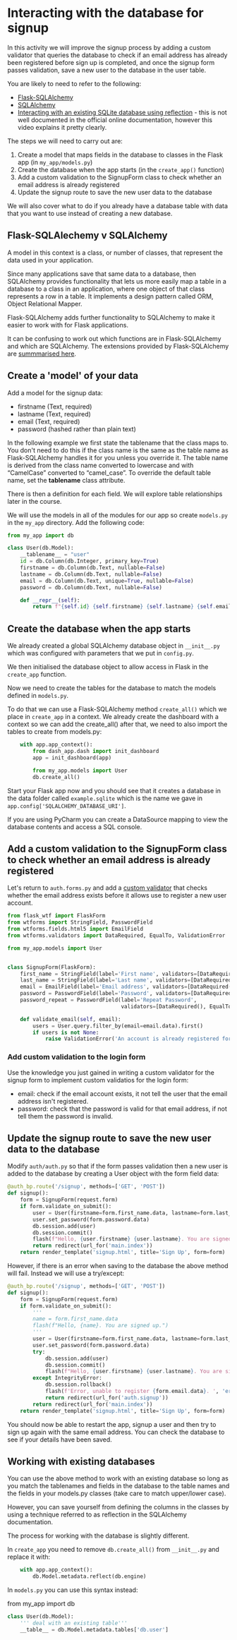 # Interacting with the database for signup

In this activity we will improve the signup process by adding a custom validator that queries the database to check if an email address has already been registered before sign up is completed, and once the signup form passes validation, save a new user to the database in the user table.

You are likely to need to refer to the following:

- [Flask-SQLAlchemy](https://flask-sqlalchemy.palletsprojects.com/en/2.x/)
- [SQLAlchemy](https://www.sqlalchemy.org)
- [Interacting with an existing SQLite database using reflection](https://www.youtube.com/watch?v=UK57IHzSh8I) - this is not well documented in the official online documentation, however this video explains it pretty clearly.

The steps we will need to carry out are:

1. Create a model that maps fields in the database to classes in the Flask app (in `my_app/models.py`)
2. Create the database when the app starts (in the `create_app()` function)
3. Add a custom validation to the SignupForm class to check whether an email address is already registered
4. Update the signup route to save the new user data to the database

We will also cover what to do if you already have a database table with data that you want to use instead of creating a new database.

## Flask-SQLAlechemy v SQLAlchemy
A model in this context is a class, or number of classes, that represent the data used in your application.

Since many applications save that same data to a database, then SQLAlchemy provides functionality that lets us more easily map a table in a database to a class in an application, where one object of that class represents a row in a table. It implements a design pattern called ORM, Object Relational Mapper.

Flask-SQLAlchemy adds further functionality to SQLAlchemy to make it easier to work with for Flask applications.

It can be confusing to work out which functions are in Flask-SQLAlchemy and which are SQLAlchemy. The extensions provided by Flask-SQLAlchemy are [summmarised here](https://flask-sqlalchemy.palletsprojects.com/en/2.x/quickstart/#road-to-enlightenment).

## Create a 'model' of your data
Add a model for the signup data:

- firstname (Text, required)
- lastname (Text, required)
- email (Text, required)
- password (hashed rather than plain text)

In the following example we first state the tablename that the class maps to. 
You don't need to do this if the class name is the same as the table name as Flask-SQLAlchemy handles it for you unless you override it. 
The table name is derived from the class name converted to lowercase and with “CamelCase” converted to “camel_case”. 
To override the default table name, set the __tablename__ class attribute.

There is then a definition for each field. We will explore table relationships later in the course.

We will use the models in all of the modules for our app so create `models.py` in the `my_app` directory. 
Add the following code:

```python
from my_app import db

class User(db.Model):
    __tablename__ = "user"
    id = db.Column(db.Integer, primary_key=True)
    firstname = db.Column(db.Text, nullable=False)
    lastname = db.Column(db.Text, nullable=False)
    email = db.Column(db.Text, unique=True, nullable=False)
    password = db.Column(db.Text, nullable=False)

    def __repr__(self):
        return f"{self.id} {self.firstname} {self.lastname} {self.email} {self.password}"
```

## Create the database when the app starts 

We already created a global SQLAlchemy database object in `__init__.py` which was configured with parameters that we put in `config.py`.

We then initialised the database object to allow access in Flask in the `create_app` function.

Now we need to create the tables for the database to match the models defined in `models.py`.

To do that we can use a Flask-SQLAlchemy method `create_all()` which we place in `create_app` in a context. 
We already create the dashboard with a context so we can add the create_all() after that, we need to also import the tables to create from models.py:

```python
    with app.app_context():
        from dash_app.dash import init_dashboard
        app = init_dashboard(app)

        from my_app.models import User
        db.create_all()
```

Start your Flask app now and you should see that it creates a database in the data folder called `example.sqlite` which is the name we gave in `app.config['SQLALCHEMY_DATABASE_URI']`.

If you are using PyCharm you can create a DataSource mapping to view the database contents and access a SQL console.

## Add a custom validation to the SignupForm class to check whether an email address is already registered

Let's return to `auth.forms.py` and add a [custom validator](https://wtforms.readthedocs.io/en/2.3.x/validators/#custom-validators) that checks whether the email address exists before it allows use to register a new user account.

```python
from flask_wtf import FlaskForm
from wtforms import StringField, PasswordField
from wtforms.fields.html5 import EmailField
from wtforms.validators import DataRequired, EqualTo, ValidationError

from my_app.models import User


class SignupForm(FlaskForm):
    first_name = StringField(label='First name', validators=[DataRequired(message='First name required')])
    last_name = StringField(label='Last name', validators=[DataRequired(message='Last name required')])
    email = EmailField(label='Email address', validators=[DataRequired(message='Email adddress required')])
    password = PasswordField(label='Password', validators=[DataRequired(message='Password required')])
    password_repeat = PasswordField(label='Repeat Password',
                                    validators=[DataRequired(), EqualTo('password', message='Passwords must match')])

    def validate_email(self, email):
        users = User.query.filter_by(email=email.data).first()
        if users is not None:
            raise ValidationError('An account is already registered for that email address')
```

### Add custom validation to the login form

Use the knowledge you just gained in writing a custom validator for the signup form to implement custom validatios for the login form:

- email: check if the email account exists, it not tell the user that the email address isn't registered.
- password: check that the password is valid for that email address, if not tell them the password is invalid.

## Update the signup route to save the new user data to the database

Modify `auth/auth.py` so that if the form passes validation then a new user is added to the database by creating a User object with the form field data:

```python
@auth_bp.route('/signup', methods=['GET', 'POST'])
def signup():
    form = SignupForm(request.form)
    if form.validate_on_submit():
        user = User(firstname=form.first_name.data, lastname=form.last_name.data, email=form.email.data)
        user.set_password(form.password.data)
        db.session.add(user)
        db.session.commit()
        flash(f"Hello, {user.firstname} {user.lastname}. You are signed up.")
        return redirect(url_for('main.index'))
    return render_template('signup.html', title='Sign Up', form=form)
```
However, if there is an error when saving to the database the above method will fail. Instead we will use a try/except:

```python
@auth_bp.route('/signup', methods=['GET', 'POST'])
def signup():
    form = SignupForm(request.form)
    if form.validate_on_submit():
        '''
        name = form.first_name.data
        flash(f"Hello, {name}. You are signed up.")
        '''
        user = User(firstname=form.first_name.data, lastname=form.last_name.data, email=form.email.data)
        user.set_password(form.password.data)
        try:
            db.session.add(user)
            db.session.commit()
            flash(f"Hello, {user.firstname} {user.lastname}. You are signed up.")
        except IntegrityError:
            db.session.rollback()
            flash(f'Error, unable to register {form.email.data}. ', 'error')
            return redirect(url_for('auth.signup'))
        return redirect(url_for('main.index'))
    return render_template('signup.html', title='Sign Up', form=form)
```
You should now be able to restart the app, signup a user and then try to sign up again with the same email address. You can check the database to see if your details have been saved. 

## Working with existing databases

You can use the above method to work with an existing database so long as you match the tablenames and fields in the database to the table names and the fields in your models.py classes (take care to match upper/lower case).

However, you can save yourself from defining the columns in the classes by using a technique referred to as reflection in the SQLAlchemy documentation.

The process for working with the database is slightly different.

In `create_app` you need to remove `db.create_all()` from `__init__.py` and replace it with:

```python
    with app.app_context():
        db.Model.metadata.reflect(db.engine)
```

In `models.py` you can use this syntax instead:

from my_app import db

```python
class User(db.Model):
    ''' deal with an existing table'''
    __table__ = db.Model.metadata.tables['db.user']
```

